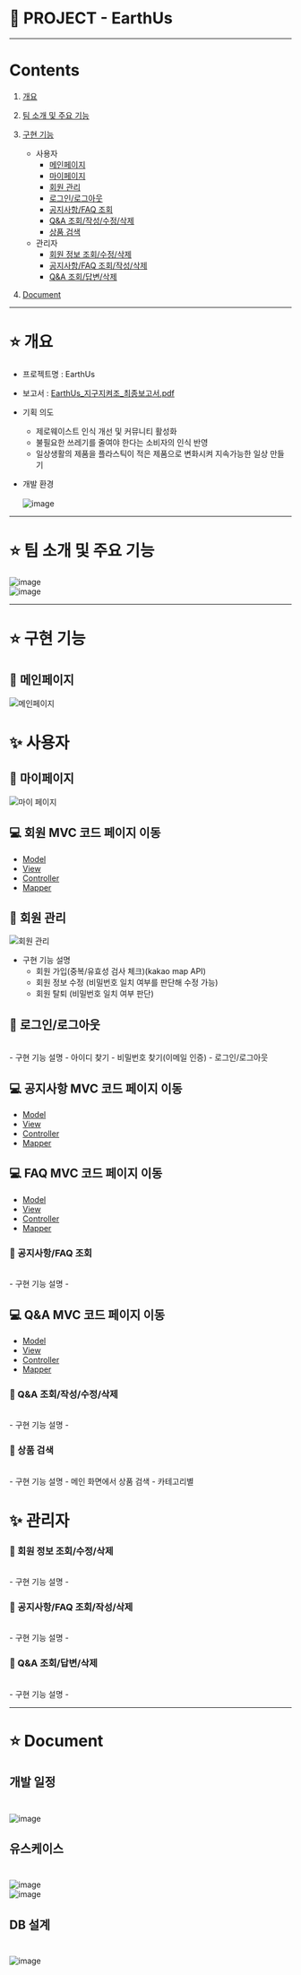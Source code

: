 # 🏢 PROJECT - EarthUs

***
# Contents <br>
1. [개요](#star-개요)  
2. [팀 소개 및 주요 기능](#star-팀-소개-및-주요-기능)
3. [구현 기능](#star-구현-기능)
    - 사용자
        - [메인페이지](#pushpin-메인페이지)
        - [마이페이지](#pushpin-마이페이지)
        - [회원 관리](#pushpin-회원-관리)
        - [로그인/로그아웃](#pushpin-로그인로그아웃)
        - [공지사항/FAQ 조회](#pushpin-공지사항faq-조회)
        - [Q&A 조회/작성/수정/삭제](#pushpin-Q&A-조회작성수정삭제)
        - [상품 검색](#pushpin-상품-검색)
     - 관리자
        - [회원 정보 조회/수정/삭제](#pushpin-회원-정보-조회수정삭제)
        - [공지사항/FAQ 조회/작성/삭제](#pushpin-공지사항/faq-조회작성삭제)
        - [Q&A 조회/답변/삭제](#pushpin-Q&A-조회답변삭제)
   
3. [Document](#star-document)

***
 
# :star: 개요
- 프로젝트명 : EarthUs <br>

- 보고서 : [EarthUs_지구지켜조_최종보고서.pdf](https://github.com/wwndbs/earthusProject/files/9958924/EarthUs_._.pdf) <br>

- 기획 의도  <br>
  - 제로웨이스트 인식 개선 및 커뮤니티 활성화 <br>
  - 불필요한 쓰레기를 줄여야 한다는 소비자의 인식 반영 <br>
  - 일상생활의 제품을 플라스틱이 적은 제품으로 변화시켜 지속가능한 일상 만들기<br>

- 개발 환경 <br><br>
![image](https://user-images.githubusercontent.com/102542087/200749423-28855af5-d7a8-4f40-896a-53495af3a05b.png) <br>

***

# :star: 팀 소개 및 주요 기능
![image](https://user-images.githubusercontent.com/102542087/200527700-ed0c0090-681c-4f7c-a6c3-a6d59ca55050.png) <br>
![image](https://user-images.githubusercontent.com/102542087/200527720-4736ddc7-9dca-42aa-9a20-36fbac66afd0.png) <br>


***
# :star: 구현 기능

## :pushpin: 메인페이지
![메인페이지](https://user-images.githubusercontent.com/102542087/200755802-6e427657-7363-46e5-8a19-95d738cfd781.gif) <br>

# :sparkles: 사용자

## :pushpin: 마이페이지
![마이 페이지](https://user-images.githubusercontent.com/102542087/200756402-2cea8740-9fd3-4cc2-a583-e0c45370f347.gif) <br>
    
    
## 💻 회원 MVC 코드 페이지 이동
- [Model](https://github.com/ssuminee/earthusProject/tree/main/src/main/java/com/us/member/model)
- [View](https://github.com/ssuminee/earthusProject/tree/main/src/main/webapp/views/member)
- [Controller](https://github.com/ssuminee/earthusProject/tree/main/src/main/java/com/us/member/controller)
- [Mapper](https://github.com/ssuminee/earthusProject/blob/main/src/main/java/db/sql/member-mapper.xml)

## :pushpin: 회원 관리
![회원 관리](https://user-images.githubusercontent.com/102542087/200756303-0e0a3db7-d0af-4095-88c7-1640f11e7025.gif) <br>
- 구현 기능 설명
    - 회원 가입(중복/유효성 검사 체크)(kakao map API)
    - 회원 정보 수정 (비밀번호 일치 여부를 판단해 수정 가능)
    - 회원 탈퇴 (비밀번호 일치 여부 판단)
    
## :pushpin: 로그인/로그아웃
 <br>
- 구현 기능 설명
    - 아이디 찾기
    - 비밀번호 찾기(이메일 인증)
    - 로그인/로그아웃


## 💻 공지사항 MVC 코드 페이지 이동
- [Model](https://github.com/ssuminee/earthusProject/tree/main/src/main/java/com/us/cs/notice/model)
- [View](https://github.com/ssuminee/earthusProject/tree/main/src/main/webapp/views/cs/notice)
- [Controller](https://github.com/ssuminee/earthusProject/tree/main/src/main/java/com/us/cs/notice/controller)
- [Mapper](https://github.com/ssuminee/earthusProject/blob/main/src/main/java/db/sql/customerService-mapper.xml)

## 💻 FAQ MVC 코드 페이지 이동
- [Model](https://github.com/ssuminee/earthusProject/tree/main/src/main/java/com/us/cs/faq/model)
- [View](https://github.com/ssuminee/earthusProject/tree/main/src/main/webapp/views/cs/faq)
- [Controller](https://github.com/ssuminee/earthusProject/tree/main/src/main/java/com/us/cs/faq/controller)
- [Mapper](https://github.com/ssuminee/earthusProject/blob/main/src/main/java/db/sql/customerService-mapper.xml)

### 📌 공지사항/FAQ 조회
 <br>
- 구현 기능 설명
    - 

## 💻 Q&A MVC 코드 페이지 이동
- [Model](https://github.com/ssuminee/earthusProject/tree/main/src/main/java/com/us/cs/qna/model)
- [View](https://github.com/ssuminee/earthusProject/tree/main/src/main/webapp/views/cs/qna)
- [Controller](https://github.com/ssuminee/earthusProject/tree/main/src/main/java/com/us/cs/qna/controller)
- [Mapper](https://github.com/ssuminee/earthusProject/blob/main/src/main/java/db/sql/customerService-mapper.xml)

### 📌 Q&A 조회/작성/수정/삭제
 <br>
- 구현 기능 설명
    - 

### 📌 상품 검색
 <br>
- 구현 기능 설명
    - 메인 화면에서 상품 검색
    - 카테고리별 
    
# :sparkles: 관리자

### 📌 회원 정보 조회/수정/삭제
 <br>
- 구현 기능 설명
    - 
    
### 📌 공지사항/FAQ 조회/작성/삭제
 <br>
- 구현 기능 설명
    - 

### 📌 Q&A 조회/답변/삭제
 <br>
- 구현 기능 설명
    - 
    
</details>


***
# :star: Document

## 개발 일정 <br><br>
![image](https://user-images.githubusercontent.com/102542087/200530788-b46d72d2-6087-4a4b-9ae0-072c39e37976.png) <br>


## 유스케이스 <br><br>
![image](https://user-images.githubusercontent.com/102542087/200530772-6fa313c5-b984-4742-908b-a37f38385969.png) <br>
![image](https://user-images.githubusercontent.com/102542087/200530760-4f4a7a1b-6a5d-43ad-8c02-a6925e0ddc1f.png) <br>

## DB 설계 <br><br>
![image](https://user-images.githubusercontent.com/102542087/200531201-326c352b-d58b-4e4a-bacd-6475ef61a45e.png) <br>

 

